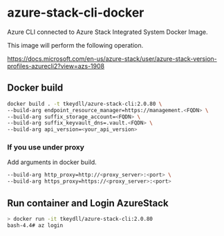 # azure-stack-cli-docker
Azure CLI connected to Azure Stack Integrated System Docker Image.

This image will perform the following operation.

https://docs.microsoft.com/en-us/azure-stack/user/azure-stack-version-profiles-azurecli2?view=azs-1908


## Docker build

```bash
docker build . -t tkeydll/azure-stack-cli:2.0.80 \
--build-arg endpoint_resource_manager=https://management.<FQDN> \
--build-arg suffix_storage_account=<FQDN> \
--build-arg suffix_keyvault_dns=.vault.<FQDN> \
--build-arg api_version=<your_api_version>
```

### If you use under proxy

Add arguments in docker build.

```bash
--build-arg http_proxy=http://<proxy_server>:<port> \
--build-arg https_proxy=https://<proxy_server>:<port>
```

## Run container and Login AzureStack

```bash
> docker run -it tkeydll/azure-stack-cli:2.0.80
bash-4.4# az login
```
